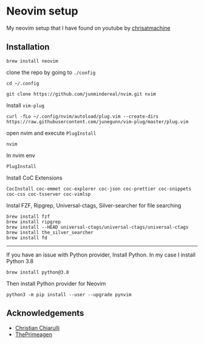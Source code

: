 # Neovim setup

My neovim setup that I have found on youtube by [chrisatmachine](https://www.youtube.com/channel/UCS97tchJDq17Qms3cux8wcA)

## Installation

```shell
brew install neovim
```

clone the repo by going to `./config`

```shell
cd ~/.config
```

```shell
git clone https://github.com/junmindereal/nvim.git nvim
```

Install `vim-plug`

```shell
curl -fLo ~/.config/nvim/autoload/plug.vim --create-dirs https://raw.githubusercontent.com/junegunn/vim-plug/master/plug.vim
```

open nvim and execute `PlugInstall`

```shell
nvim
```

In nvim env

```
PlugInstall
```

Install CoC Extensions

```
CocInstall coc-emmet coc-explorer coc-json coc-prettier coc-snippets coc-css coc-tsserver coc-vimlsp
```

Instal FZF, Ripgrep, Universal-ctags, Silver-searcher for file searching

```shell
brew install fzf
brew install ripgrep
brew install --HEAD universal-ctags/universal-ctags/universal-ctags
brew install the_silver_searcher
brew install fd
```

---

If you have an issue with Python provider, Install Python. In my case I install Python 3.8

```shell
brew install python@3.8
```

Then install Python provider for Neovim

```shell
python3 -m pip install --user --upgrade pynvim
```

## Acknowledgements

- [Christian Chiarulli](https://github.com/ChristianChiarulli)
- [ThePrimeagen](https://www.youtube.com/channel/UC8ENHE5xdFSwx71u3fDH5Xw)
